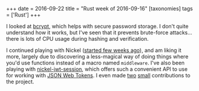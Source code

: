 +++
date = 2016-09-22
title = "Rust week of 2016-09-16"
[taxonomies]
tags = ['Rust']
+++

I looked at [bcrypt], which helps with secure password storage. I don't
quite understand how it works, but I've seen that it prevents
brute-force attacks... there is lots of CPU usage during hashing and
verification.

I continued playing with Nickel ([started few weeks ago]), and am liking
it more, largely due to discovering a less-magical way of doing things
where you'd use functions instead of a macro named `middleware`. I've
also been playing with [nickel-jwt-session], which offers such a
convenient API to use for working with [JSON Web Tokens]. I even made
[two][] [small] contributions to the project.

  [bcrypt]: https://crates.io/crates/bcrypt
  [started few weeks ago]: http://tshepang.net/rust-week-of-2016-09-02
  [nickel-jwt-session]: https://github.com/kaj/nickel-jwt-session
  [JSON Web Tokens]: https://jwt.io
  [two]: https://github.com/kaj/nickel-jwt-session/pull/8
  [small]: https://github.com/kaj/nickel-jwt-session/pull/9
